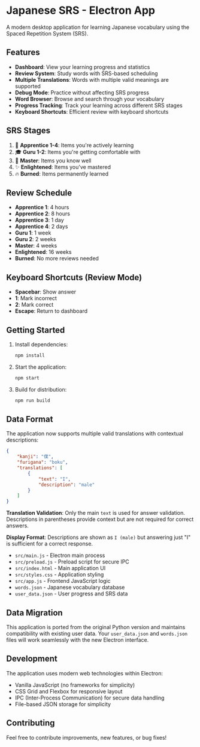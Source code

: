 # Japanese SRS - Electron App

A modern desktop application for learning Japanese vocabulary using the Spaced Repetition System (SRS).

## Features

- **Dashboard**: View your learning progress and statistics
- **Review System**: Study words with SRS-based scheduling
- **Multiple Translations**: Words with multiple valid meanings are supported
- **Debug Mode**: Practice without affecting SRS progress
- **Word Browser**: Browse and search through your vocabulary
- **Progress Tracking**: Track your learning across different SRS stages
- **Keyboard Shortcuts**: Efficient review with keyboard shortcuts

## SRS Stages

1. 🌱 **Apprentice 1-4**: Items you're actively learning
2. 🎓 **Guru 1-2**: Items you're getting comfortable with
3. 👑 **Master**: Items you know well
4. ✨ **Enlightened**: Items you've mastered
5. 🔥 **Burned**: Items permanently learned

## Review Schedule

- **Apprentice 1**: 4 hours
- **Apprentice 2**: 8 hours
- **Apprentice 3**: 1 day
- **Apprentice 4**: 2 days
- **Guru 1**: 1 week
- **Guru 2**: 2 weeks
- **Master**: 4 weeks
- **Enlightened**: 16 weeks
- **Burned**: No more reviews needed

## Keyboard Shortcuts (Review Mode)

- **Spacebar**: Show answer
- **1**: Mark incorrect
- **2**: Mark correct
- **Escape**: Return to dashboard

## Getting Started

1. Install dependencies:
   ```bash
   npm install
   ```

2. Start the application:
   ```bash
   npm start
   ```

3. Build for distribution:
   ```bash
   npm run build
   ```

## Data Format

The application now supports multiple valid translations with contextual descriptions:

```json
{
    "kanji": "僕",
    "furigana": "boku", 
    "translations": [
        {
            "text": "I",
            "description": "male"
        }
    ]
}
```

**Translation Validation**: Only the main `text` is used for answer validation. Descriptions in parentheses provide context but are not required for correct answers.

**Display Format**: Descriptions are shown as `I (male)` but answering just "I" is sufficient for a correct response.

- `src/main.js` - Electron main process
- `src/preload.js` - Preload script for secure IPC
- `src/index.html` - Main application UI
- `src/styles.css` - Application styling
- `src/app.js` - Frontend JavaScript logic
- `words.json` - Japanese vocabulary database
- `user_data.json` - User progress and SRS data

## Data Migration

This application is ported from the original Python version and maintains compatibility with existing user data. Your `user_data.json` and `words.json` files will work seamlessly with the new Electron interface.

## Development

The application uses modern web technologies within Electron:
- Vanilla JavaScript (no frameworks for simplicity)
- CSS Grid and Flexbox for responsive layout
- IPC (Inter-Process Communication) for secure data handling
- File-based JSON storage for simplicity

## Contributing

Feel free to contribute improvements, new features, or bug fixes!
